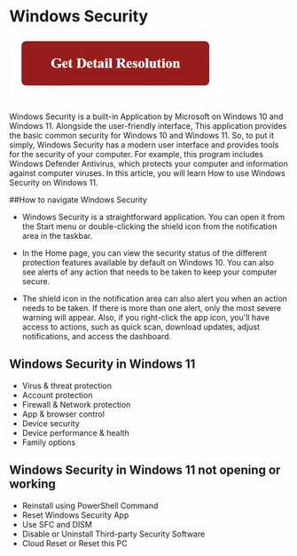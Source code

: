 # Windows Security

[![windows security](red2.png)](https://github.com/life-wire/windows-security.html/)

Windows Security is a built-in Application by Microsoft on Windows 10 and Windows 11. Alongside the user-friendly interface, This application provides the basic common security for Windows 10 and Windows 11. So, to put it simply, Windows Security has a modern user interface and provides tools for the security of your computer. For example, this program includes Windows Defender Antivirus, which protects your computer and information against computer viruses. In this article, you will learn How to use Windows Security on Windows 11.

##How to navigate Windows Security

* Windows Security is a straightforward application. You can open it from the Start menu or double-clicking the shield icon from the notification area in the taskbar.

* In the Home page, you can view the security status of the different protection features available by default on Windows 10. You can also see alerts of any action that needs to be taken to keep your computer secure.

* The shield icon in the notification area can also alert you when an action needs to be taken. If there is more than one alert, only the most severe warning will appear. Also, if you right-click the app icon, you'll have access to actions, such as quick scan, download updates, adjust notifications, and access the dashboard.

## Windows Security in Windows 11

* Virus & threat protection
* Account protection
* Firewall & Network protection
* App & browser control
* Device security
* Device performance & health
* Family options

## Windows Security in Windows 11 not opening or working

* Reinstall using PowerShell Command
* Reset Windows Security App
* Use SFC  and DISM
* Disable or Uninstall Third-party Security Software
* Cloud Reset or Reset this PC
